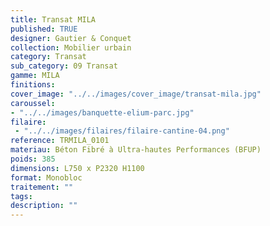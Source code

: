 ```yaml
---
title: Transat MILA 
published: TRUE
designer: Gautier & Conquet
collection: Mobilier urbain
category: Transat
sub_category: 09 Transat
gamme: MILA 
finitions: 
cover_image: "../../images/cover_image/transat-mila.jpg"
caroussel: 
- "../../images/banquette-elium-parc.jpg"
filaire: 
 - "../../images/filaires/filaire-cantine-04.png"
reference: TRMILA_0101
materiau: Béton Fibré à Ultra-hautes Performances (BFUP)
poids: 385
dimensions: L750 x P2320 H1100
format: Monobloc
traitement: ""
tags: 
description: ""
---
```

